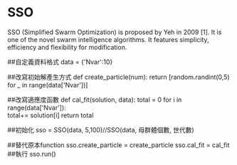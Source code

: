 # SSO
SSO (Simplified Swarm Optimization) is proposed by Yeh in 2009 [1]. It is one of the novel swarm intelligence algorithms. It features simplicity, efficiency and flexibility for modification.

##自定義資料格式
data = {'Nvar':10} 

##改寫初始解產生方式
def create_particle(num):
    return [random.randint(0,5) for _ in range(data['Nvar'])]

##改寫適應度函數
def cal_fit(solution, data):
    total = 0
    for i in range(data['Nvar']):    
        total+= solution[i]
    return total 
    
##初始化
sso = SSO(data, 5,100)//SSO(data, 母群體個數, 世代數)

##替代原本function
sso.create_particle = create_particle
sso.cal_fit = cal_fit
##執行
sso.run()



